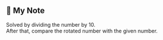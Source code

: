 ## 📝 My Note

Solved by dividing the number by 10. \
After that, compare the rotated number with the given number.
